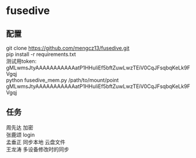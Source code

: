 # fusedive
## 配置
git clone https://github.com/mengcz13/fusedive.git  
pip install -r requirements.txt  
测试用token: gMLwmsJtyAAAAAAAAAAAatP1HHuliEf5bftZuwLwzTEiV0CqJFsqbqKeLk9FVgqj  
python fusedive_mem.py /path/to/mount/point gMLwmsJtyAAAAAAAAAAAatP1HHuliEf5bftZuwLwzTEiV0CqJFsqbqKeLk9FVgqj

## 任务
周先达 加密  
张鹿颂 login  
孟垂正 同步本地 云盘文件  
王龙涛 多设备修改时的同步  
